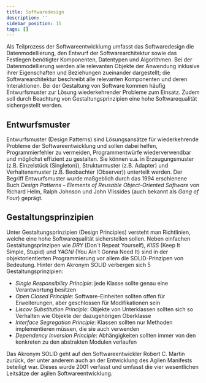 ```yaml
---
title: Softwaredesign
description: ''
sidebar_position: 15
tags: []
---
```


Als Teilprozess der Softwareentwicklumg umfasst das Softwaredesign die Datenmodellierung, den Entwurf der Softwarearchitektur sowie das Festlegen benötigter Komponenten, Datentypen und Algorithmen. Bei der Datenmodellierung werden alle relevanten Objekte der Anwendung inklusive ihrer Eigenschaften und Beziehungen zueinander dargestellt; die Softwarearchitektur beschreibt alle relevanten Komponenten und deren Interaktionen. Bei der Gestaltung von Software kommen häufig Entwurfsmuster zur Lösung wiederkehrender Probleme zum Einsatz. Zudem soll durch Beachtung von Gestaltungsprinzipien eine hohe Softwarequalität sichergestellt werden.

## Entwurfsmuster

Entwurfsmuster (Design Patterns) sind Lösungsansätze für wiederkehrende Probleme der Softwareentwicklung und sollen dabei helfen, Programmierfehler zu vermeiden, Programmentwürfe wiederverwendbar und möglichst effizient zu gestalten. Sie können u.a. in Erzeugungsmuster (z.B. Einzelstück (Singleton)), Strukturmuster (z.B. Adapter) und Verhaltensmuster (z.B. Beobachter (Observer)) unterteilt werden. Der Begriff Entwurfsmuster wurde maßgeblich durch das 1994 erschienene Buch _Design Patterns – Elements of Reusable Object-Oriented Software_ von Richard Helm, Ralph Johnson und John Vlissides (auch bekannt als _Gang of Four_) geprägt.

## Gestaltungsprinzipien

Unter Gestaltungsprinzipien (Design Principles) versteht man Richtlinien, welche eine hohe Softwarequalität sicherstellen sollen. Neben einfachen Gestaltungsprinzipen wie _DRY_ (Don´t Repeat Yourself), _KISS_ (Keep It Simple, Stupid) und _YAGNI_ (You Ain´t Gonna Need It) sind in der objektorientierten Programmierung vor allem die SOLID-Prinzipen von Bedeutung. Hinter dem Akronym SOLID verbergen sich 5 Gestaltungsprinzipien:

- _Single Responsibility Principle_: jede Klasse sollte genau eine Verantwortung besitzen
- _Open Closed Principle_: Software-Einheiten sollten offen für Erweiterungen, aber geschlossen für Modifikationen sein
- _Liscov Substitution Principle_: Objekte von Unterklassen sollten sich so Verhalten wie Objekte der dazugehörigen Oberklasse
- _Interface Segregation Principle_: Klassen sollten nur Methoden implementieren müssen, die sie auch verwenden
- _Dependency Inversion Principle_: Abhängigkeiten sollten immer von den konkreten zu den abstrakten Modulen verlaufen

Das Akronym SOLID geht auf den Softwareentwickler Robert C. Martin zurück, der unter anderem auch an der Entwicklung des Agilen Manifests beteiligt war. Dieses wurde 2001 verfasst und umfasst die vier wesentlichen Leitsätze der agilen Softwareentwicklung.
